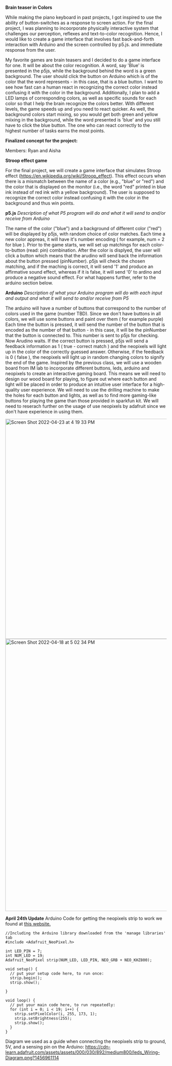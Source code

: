 **Brain teaser in Colors**

While making the piano keyboard in past projects, I got inspired to use the ability of button-switches as a response to screen action. For the final project, I was planning to incoorporate physically interactive system that challenges our perception, reflexes and text-to-color recognition. 
Hence, I would like to create a game interface that involves fast back-and-forth interaction with Arduino and the screen controlled by p5.js. and immediate response from the user. 

My favorite games are brain teasers and I decided to do a game interface for one. It will be about the color recognition. A word, say 'Blue' is presented in the p5js, while the background behind the word is a green background. The user should click the button on Arduino which is of the color that the word represents - in this case, that is a blue button. I want to see how fast can a human react in recognizing the correct color instead confusing it with the color in the background. Additionally, I plan to add a LED lamps of corresponding colors, as well as specific sounds for each color so that I help the brain recognize the colors better. With different levels, the game speeds up and you need to react quicker. As well, the background colors start mixing, so you would get both green and yellow miixing in the background, while the word presented is 'blue' and you still have to click the blue button. The one who can react correctly to the highest number of tasks earns the most points. 


**Finalized concept for the project:**

Members: Ryan and Aisha

**Stroop effect game**

For the final project, we will create a game interface that simulates Stroop effect (https://en.wikipedia.org/wiki/Stroop_effect). This effect occurs when there is a mismatch between the name of a color (e.g., "blue" or "red") and the color that is displayed on the monitor (i.e., the word "red" printed in blue ink instead of red ink with a yellow background). The user is supposed to recognize the correct color instead confusing it with the color in the background and thus win points.


**p5.js**
_Description of what P5 program will do and what it will send to and/or receive from Arduino_

The name of the color ("blue") and a background of different color ("red") will be displayed by p5js, with random choice of color matches. Each time a new  color appreas, it will have it's number encoding ( for example, num = 2 for blue ). Prior to the game starts, we will set up matchings for each color-to-button (read: pin) combination. After the color is displyed, the user will click a button which means that the arudino will send back the information about the button pressed (pinNumber). p5js will check the chosen matching, and if the maching is correct, it will send '1' and produce an affirmative sound effect, whereas if it is false, it will send '0' to ardino and produce a negative sound effect. For what happens further, refer to the arduino section below.  

**Arduino** 
_Description of what your Arduino program will do with each input and output and what it will send to and/or receive from P5_

The arduino will have a number of buttons that correspond to the number of colors used in the game (number TBD). Since we don't have buttons in all colors, we will use some buttons and paint over them ( for example purple) Each time the button is pressed, it will send the number of the button that is encoded as the number of that button - in this case, it will be the pinNumber that the button is connected to. This number is sent to p5js for checking. Now Arudino waits. If the correct button is pressed, p5js will send a feedback information as 1 ( true - correct match ) and the neopixels will light up in the color of the correctly guessed answer. Otherwise, if the feedback is 0 ( false ), the neopixels will light up in random changing colors to signify the end of the game. Inspired by the previous class, we will use a wooden board from IM lab to incorporate different buttons, leds, arduino and neopixels to create an interactive gaming board. This means we will need to design our wood board for playing, to figure out where each button and light will be placed in order to produce an intuitive user interface for a high-quality user experience. We will need to use the drilling machine to make the holes for each button and lights, as well as to find more gaming-like buttons for playing the game than those provided in sparkfun kit. We will need to reserach further on the usage of use neopixels by adafruit since we don't have experience in using them. 


<img width="687" alt="Screen Shot 2022-04-23 at 4 19 33 PM" src="https://user-images.githubusercontent.com/71720380/164894186-3e036ee3-84fa-415c-9039-7063574d0084.png">

<img width="850" alt="Screen Shot 2022-04-18 at 5 02 34 PM" src="https://user-images.githubusercontent.com/71720380/163812198-672de8ef-be80-426e-b2bf-97536af43734.png">

**April 24th Update**
Arduino Code for getting the neopixels strip to work we found at [this website.](https://learn.adafruit.com/adafruit-neopixel-uberguide/arduino-library-use)
```
//Including the Arduino library downloaded from the 'manage libraries' tab
#include <Adafruit_NeoPixel.h>

int LED_PIN = 7;
int NUM_LED = 19;
Adafruit_NeoPixel strip(NUM_LED, LED_PIN, NEO_GRB + NEO_KHZ800);

void setup() {
  // put your setup code here, to run once:
  strip.begin();
  strip.show();

}

void loop() {
  // put your main code here, to run repeatedly:
  for (int i = 0; i < 19; i++) { 
    strip.setPixelColor(i, 255, 173, 1);
    strip.setBrightness(255);
    strip.show();
  }
}
```
Diagram we used as a guide when connecting the neopixels strip to ground, 5V, and a sensing pin on the Arduino:
https://cdn-learn.adafruit.com/assets/assets/000/030/892/medium800/leds_Wiring-Diagram.png?1456961114
